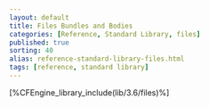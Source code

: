 ```yaml
---
layout: default
title: Files Bundles and Bodies
categories: [Reference, Standard Library, files]
published: true
sorting: 40
alias: reference-standard-library-files.html
tags: [reference, standard library]
---
```



[%CFEngine_library_include(lib/3.6/files)%]

